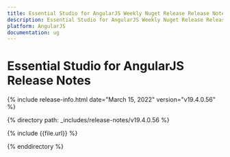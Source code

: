 ```yaml
---
title: Essential Studio for AngularJS Weekly Nuget Release Release Notes  
description: Essential Studio for AngularJS Weekly Nuget Release Release Notes  
platform: AngularJS
documentation: ug
---
```


# Essential Studio for AngularJS  Release Notes  

{% include release-info.html date="March 15, 2022"  version="v19.4.0.56" %} 

{% directory path: _includes/release-notes/v19.4.0.56 %}

{% include {{file.url}} %}

{% enddirectory %}
